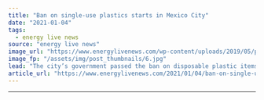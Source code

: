 ```yaml
---
title: "Ban on single-use plastics starts in Mexico City"
date: "2021-01-04"
tags: 
  - energy live news
source: "energy live news"
image_url: "https://www.energylivenews.com/wp-content/uploads/2019/05/plastic-fork-straws.jpg"
image_fp: "/assets/img/post_thumbnails/6.jpg"
lead: "The city’s government passed the ban on disposable plastic items in 2019 but it has just come into force"
article_url: "https://www.energylivenews.com/2021/01/04/ban-on-single-use-plastics-starts-in-mexico-city/"
---
```


---
